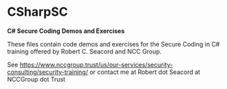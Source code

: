 # CSharpSC
**C# Secure Coding Demos and Exercises**

These files contain code demos and exercises for the Secure Coding in C# training offered by Robert C. Seacord and NCC Group.

See https://www.nccgroup.trust/us/our-services/security-consulting/security-training/ or contact me at Robert dot Seacord
at NCCGroup dot Trust
